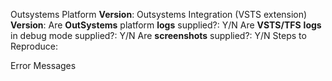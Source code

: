 Outsystems Platform **Version**:
Outsystems Integration (VSTS extension) **Version**:
Are **OutSystems** platform __logs__ supplied?: Y/N
Are **VSTS/TFS** __logs__ in debug mode supplied?: Y/N
Are **screenshots** supplied?: Y/N
Steps to Reproduce:


Error Messages
